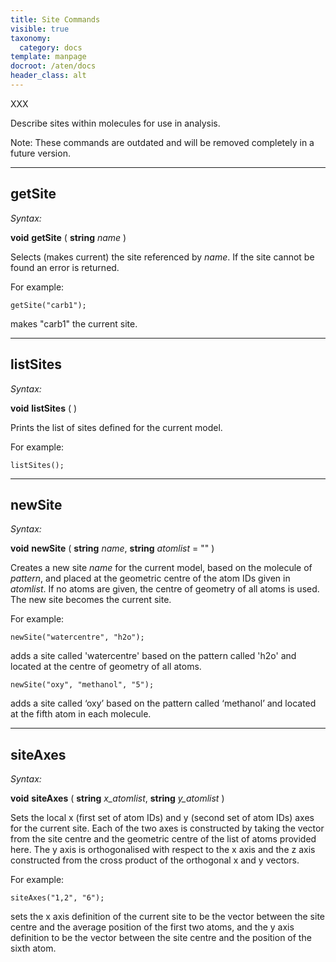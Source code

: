 ```yaml
---
title: Site Commands
visible: true
taxonomy:
  category: docs
template: manpage
docroot: /aten/docs
header_class: alt
---
```




XXX

Describe sites within molecules for use in analysis.

Note: These commands are outdated and will be removed completely in a future version.

---

## getSite <a id="getsite"></a>

_Syntax:_

**void** **getSite** ( **string** _name_ )

Selects (makes current) the site referenced by _name_. If the site cannot be found an error is returned.

For example:

```aten
getSite("carb1");
```

makes "carb1" the current site.

---

## listSites <a id="listsites"></a>

_Syntax:_

**void** **listSites** ( )

Prints the list of sites defined for the current model.

For example:

```aten
listSites();
```

---

## newSite <a id="newsite"></a>

_Syntax:_

**void** **newSite** ( **string** _name_, **string** _atomlist_ = "" )

Creates a new site _name_ for the current model, based on the molecule of _pattern_, and placed at the geometric centre of the atom IDs given in _atomlist_. If no atoms are given, the centre of geometry of all atoms is used. The new site becomes the current site.

For example:

```aten
newSite("watercentre", "h2o");
```

adds a site called 'watercentre' based on the pattern called 'h2o' and located at the centre of geometry of all atoms.

```aten
newSite("oxy", "methanol", "5");
```

adds a site called ‘oxy’ based on the pattern called ‘methanol’ and located at the fifth atom in each molecule.

---

## siteAxes <a id="siteaxes"></a>

_Syntax:_

**void** **siteAxes** ( **string** _x_atomlist_, **string** _y_atomlist_ )

Sets the local x (first set of atom IDs) and y (second set of atom IDs) axes for the current site. Each of the two axes is constructed by taking the vector from the site centre and the geometric centre of the list of atoms provided here. The y axis is orthogonalised with respect to the x axis and the z axis constructed from the cross product of the orthogonal x and y vectors.

For example:

```aten
siteAxes("1,2", "6");
```

sets the x axis definition of the current site to be the vector between the site centre and the average position of the first two atoms, and the y axis definition to be the vector between the site centre and the position of the sixth atom.

